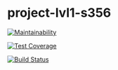 # project-lvl1-s356

[![Maintainability](https://api.codeclimate.com/v1/badges/44e6070907d8f08d93ce/maintainability)](https://codeclimate.com/github/grepto/project-lvl1-s356/maintainability)

[![Test Coverage](https://api.codeclimate.com/v1/badges/44e6070907d8f08d93ce/test_coverage)](https://codeclimate.com/github/grepto/project-lvl1-s356/test_coverage)

[![Build Status](https://travis-ci.org/grepto/project-lvl1-s356.svg?branch=master)](https://travis-ci.org/grepto/project-lvl1-s356)